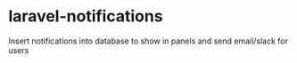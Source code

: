 # laravel-notifications
Insert notifications into database to show in panels and send email/slack for users

